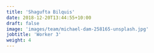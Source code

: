 ```yaml
---
title: 'Shagufta Bilquis'
date: 2018-12-20T13:44:55+10:00
draft: false
image: 'images/team/michael-dam-258165-unsplash.jpg'
jobtitle: 'Worker 3'
weight: 4
---
```

